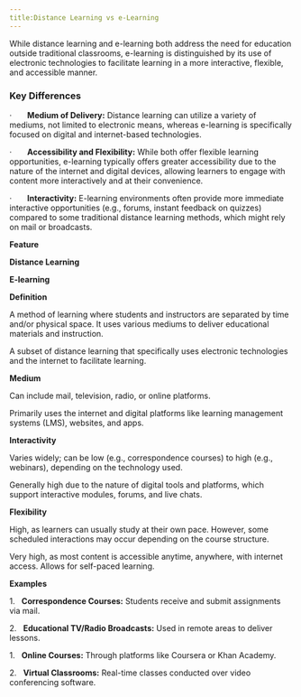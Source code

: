 ```yaml
---
title:Distance Learning vs e-Learning
---
```


While distance learning and e-learning both address the need for education outside traditional classrooms, e-learning is distinguished by its use of electronic technologies to facilitate learning in a more interactive, flexible, and accessible manner.

### Key Differences

·       **Medium of Delivery:** Distance learning can utilize a variety of mediums, not limited to electronic means, whereas e-learning is specifically focused on digital and internet-based technologies.

·       **Accessibility and Flexibility:** While both offer flexible learning opportunities, e-learning typically offers greater accessibility due to the nature of the internet and digital devices, allowing learners to engage with content more interactively and at their convenience.

·       **Interactivity:** E-learning environments often provide more immediate interactive opportunities (e.g., forums, instant feedback on quizzes) compared to some traditional distance learning methods, which might rely on mail or broadcasts.

**Feature**

**Distance Learning**

**E-learning**

**Definition**

A method of learning where students and instructors are separated by time and/or physical space. It uses various mediums to deliver educational materials and instruction.

A subset of distance learning that specifically uses electronic technologies and the internet to facilitate learning.

**Medium**

Can include mail, television, radio, or online platforms.

Primarily uses the internet and digital platforms like learning management systems (LMS), websites, and apps.

**Interactivity**

Varies widely; can be low (e.g., correspondence courses) to high (e.g., webinars), depending on the technology used.

Generally high due to the nature of digital tools and platforms, which support interactive modules, forums, and live chats.

**Flexibility**

High, as learners can usually study at their own pace. However, some scheduled interactions may occur depending on the course structure.

Very high, as most content is accessible anytime, anywhere, with internet access. Allows for self-paced learning.

**Examples**

1.   **Correspondence Courses:** Students receive and submit assignments via mail.

2.   **Educational TV/Radio Broadcasts:** Used in remote areas to deliver lessons.

1.   **Online Courses:** Through platforms like Coursera or Khan Academy.

2.   **Virtual Classrooms:** Real-time classes conducted over video conferencing software.
